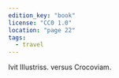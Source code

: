 ```yaml
---
edition_key: "book"
license: "CC0 1.0"
location: "page 22"
tags:
  - travel
---
```

Ivit Illustriss. versus Crocoviam.
